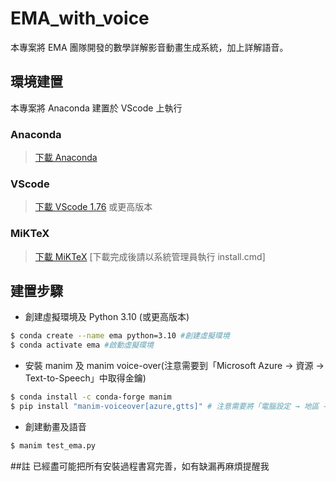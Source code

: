 # EMA_with_voice
本專案將 EMA 團隊開發的數學詳解影音動畫生成系統，加上詳解語音。

## 環境建置
本專案將 Anaconda 建置於 VScode 上執行

### Anaconda
> [下載 Anaconda](https://www.anaconda.com/products/distribution)
### VScode
> [下載 VScode 1.76](https://code.visualstudio.com/Download) 或更高版本
### MiKTeX
> [下載 MiKTeX](https://cantor.math.ntnu.edu.tw/workshop/animated_math/files/Latex-x64.zip)
> [下載完成後請以系統管理員執行 install.cmd]

## 建置步驟
* 創建虛擬環境及 Python 3.10 (或更高版本)
```sh
$ conda create --name ema python=3.10 #創建虛擬環境
$ conda activate ema #啟動虛擬環境
```
* 安裝 manim 及 manim voice-over(注意需要到「Microsoft Azure → 資源 → Text-to-Speech」中取得金鑰)
```sh
$ conda install -c conda-forge manim
$ pip install "manim-voiceover[azure,gtts]" # 注意需要將「電腦設定 → 地區 → UTF-8 全球設定」打勾
```
* 創建動畫及語音
```sh
$ manim test_ema.py
```

##註
已經盡可能把所有安裝過程書寫完善，如有缺漏再麻煩提醒我
